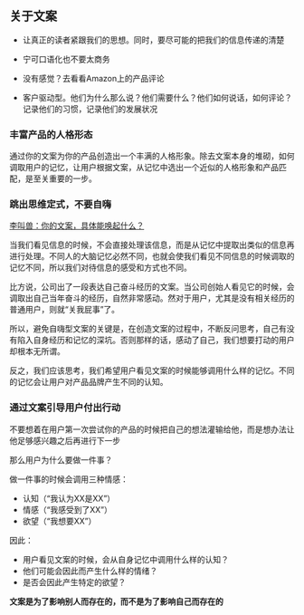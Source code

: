 ## 关于文案

  - 让真正的读者紧跟我们的思想。同时，要尽可能的把我们的信息传递的清楚

  - 宁可口语化也不要太商务

  - 没有感觉？去看看Amazon上的产品评论

  - 客户驱动型。他们为什么那么说？他们需要什么？他们如何说话，如何评论？记录他们的习惯，记录他们的发展状况

### 丰富产品的人格形态

通过你的文案为你的产品创造出一个丰满的人格形象。除去文案本身的堆砌，如何调取用户的记忆，让用户根据文案，从记忆中选出一个近似的人格形象和产品匹配，是至关重要的一步。

### 跳出思维定式，不要自嗨

[李叫兽：你的文案，具体能唤起什么？](http://uxren.cn/?p=24554&utm_source=tuicool&utm_medium=referral)

当我们看见信息的时候，不会直接处理该信息，而是从记忆中提取出类似的信息再进行处理。不同人的大脑记忆必然不同，也就会使我们看见不同信息的时候调取的记忆不同，所以我们对待信息的感受和方式也不同。

比方说，公司出了一段表达自己奋斗经历的文案。当公司创始人看见它的时候，会调取出自己当年奋斗的经历，自然非常感动。然对于用户，尤其是没有相关经历的普通用户，则就“关我屁事”了。

所以，避免自嗨型文案的关键是，在创造文案的过程中，不断反问思考，自己有没有陷入自身经历和记忆的深坑。否则那样的话，感动了自己，我们想要打动的用户却根本无所谓。

反之，我们应该思考，我们希望用户看见文案的时候能够调用什么样的记忆。不同的记忆会让用户对产品品牌产生不同的认知。

### 通过文案引导用户付出行动

不要想着在用户第一次尝试你的产品的时候把自己的想法灌输给他，而是想办法让他足够感兴趣之后再进行下一步

那么用户为什么要做一件事？

做一件事的时候会调用三种情感：

  - 认知（“我认为XX是XX”）
  - 情感（“我感受到了XX”）
  - 欲望（“我想要XX”）

因此：

  - 用户看见文案的时候，会从自身记忆中调用什么样的认知？
  - 他们可能会因此而产生什么样的情绪？
  - 是否会因此产生特定的欲望？

**文案是为了影响别人而存在的，而不是为了影响自己而存在的**